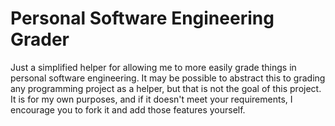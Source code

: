 # Personal Software Engineering Grader

Just a simplified helper for allowing me to more easily grade things in personal software engineering.  It may be possible to abstract this to grading any programming project as a helper, but that is not the goal of this project.  It is for my own purposes, and if it doesn't meet your requirements, I encourage you to fork it and add those features yourself.

